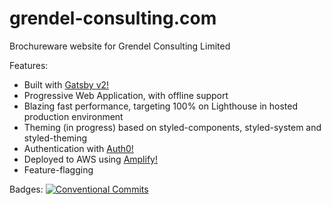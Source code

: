 # grendel-consulting.com

Brochureware website for Grendel Consulting Limited

Features:
- Built with [Gatsby v2!](https://www.gatsbyjs.org)
- Progressive Web Application, with offline support
- Blazing fast performance, targeting 100% on Lighthouse in hosted production environment
- Theming (in progress) based on styled-components, styled-system and styled-theming
- Authentication with [Auth0!](https://auth0.com)
- Deployed to AWS using [Amplify!](https://aws-amplify.github.io)
- Feature-flagging

Badges:
[![Conventional Commits](https://img.shields.io/badge/Conventional%20Commits-1.0.0-yellow.svg)](https://conventionalcommits.org)